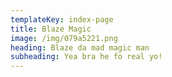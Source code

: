 ```yaml
---
templateKey: index-page
title: Blaze Magic
image: /img/079a5221.png
heading: Blaze da mad magic man
subheading: Yea bra he fo real yo!
---
```

